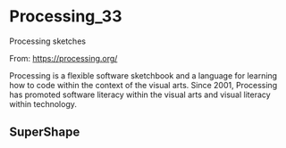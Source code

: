 # Processing_33
Processing sketches

From: https://processing.org/

Processing is a flexible software sketchbook and a language for learning how to code within the context of the visual arts. Since 2001, Processing has promoted software literacy within the visual arts and visual literacy within technology. 

## SuperShape
